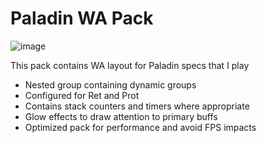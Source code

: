 # Paladin WA Pack

![image](![image](https://github.com/user-attachments/assets/ab075f33-a330-43aa-bcb2-c4a22cfc8c1d))


This pack contains WA layout for Paladin specs that I play

- Nested group containing dynamic groups
- Configured for Ret and Prot
- Contains stack counters and timers where appropriate
- Glow effects to draw attention to primary buffs
- Optimized pack for performance and avoid FPS impacts


